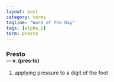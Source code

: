 ```yaml
---
layout: post
category: terms
tagline: "Word of the Day"
tags: [alpha_p]
term: presto
---
```


<h3>Presto<br/> <small>&mdash; v. (pres<span>&middot;</span>to)</small></h3>
<p><ol><li>applying pressure to a digit of the foot</li>
</ol></p>
